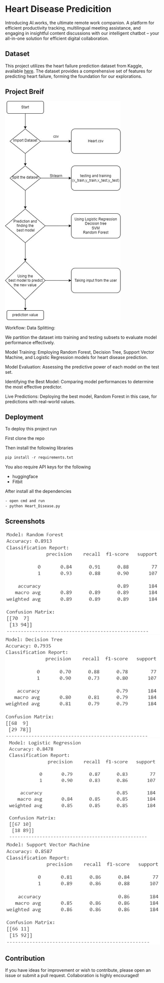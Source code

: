 
# Heart Disease Predicition

Introducing AI.works, the ultimate remote work companion. A platform for efficient productivity tracking, multilingual meeting assistance, and engaging in insightful content discussions with our intelligent chatbot – your all-in-one solution for efficient digital collaboration.

## Dataset
This project utilizes the heart failure prediction dataset from Kaggle, available [here](https://www.kaggle.com/datasets/fedesoriano/heart-failure-prediction). The dataset provides a comprehensive set of features for predicting heart failure, forming the foundation for our explorations.

## Project Breif
![architecture](assets/PA.jpg)

Workflow:
Data Splitting:

We partition the dataset into training and testing subsets to evaluate model performance effectively.

Model Training:
Employing Random Forest, Decision Tree, Support Vector Machine, and Logistic Regression models for heart disease prediction.

Model Evaluation:
Assessing the predictive power of each model on the test set.

Identifying the Best Model:
Comparing model performances to determine the most effective predictor.

Live Predictions:
Deploying the best model, Random Forest in this case, for predictions with real-world values.

## Deployment

To deploy this project run

First clone the repo

Then install the following libraries
```python
pip install -r requirements.txt
```
You also require API keys for the following
- huggingface
- Fitbit

After install all the dependencies 
```bash
- open cmd and run
- python Heart_Disease.py
```

## Screenshots

![Result of Random forest](assets/RF.png)
![Result of Decision Tree](assets/DT.png)
![Result of Logistic Regression](assets/LR.png)
![Result of SVM](assets/SVM.png)

## Contribution
If you have ideas for improvement or wish to contribute, please open an issue or submit a pull request. Collaboration is highly encouraged!
